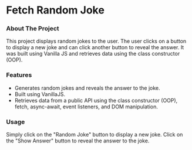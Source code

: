 # Fetch Random Joke

### About The Project
This project displays random jokes to the user. The user clicks on a button to display a new joke and can click another button to reveal the answer. It was built using Vanilla JS and retrieves data using the class constructor (OOP).

### Features
- Generates random jokes and reveals the answer to the joke.
- Built using VanillaJS.
- Retrieves data from a public API using the class constructor (OOP), fetch, async-await, event listeners, and DOM manipulation.

### Usage
Simply click on the "Random Joke" button to display a new joke. 
Click on the "Show Answer" button to reveal the answer to the joke. 

